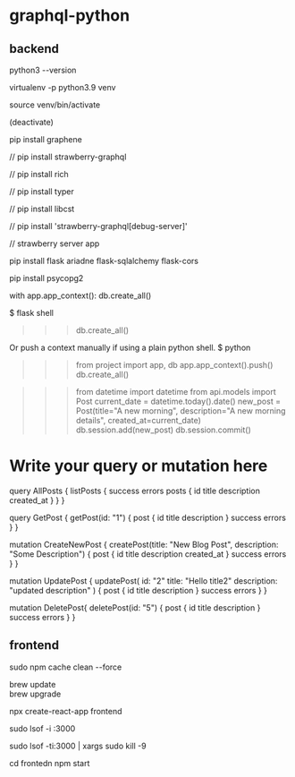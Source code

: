 # graphql-python

## backend

python3 --version

virtualenv -p python3.9 venv

source venv/bin/activate

(deactivate)

pip install graphene

// pip install strawberry-graphql

// pip install rich 

// pip install typer

// pip install libcst

// pip install 'strawberry-graphql[debug-server]'

// strawberry server app

pip install flask ariadne flask-sqlalchemy flask-cors

pip install psycopg2

with app.app_context():
    db.create_all()

$ flask shell
>>> db.create_all()

Or push a context manually if using a plain python shell.
$ python
>>> from project import app, db
>>> app.app_context().push()
>>> db.create_all()


>>> from datetime import datetime
>>> from api.models import Post
>>> current_date = datetime.today().date()
>>> new_post = Post(title="A new morning", description="A new morning details", created_at=current_date)
>>> db.session.add(new_post)
>>> db.session.commit()


# Write your query or mutation here
query AllPosts {
  listPosts {
    success
    errors
    posts {
      id
      title
      description
      created_at
    }
  }
}

query GetPost {
  getPost(id: "1") {
    post {
      id
      title
      description
    }
    success
    errors
  }
}

mutation CreateNewPost {
  createPost(title: "New Blog Post", description: "Some Description") {
    post {
      id
      title
      description
      created_at
    }
    success
    errors
  }
}

mutation UpdatePost {
  updatePost(
    id: "2"
    title: "Hello title2"
    description: "updated description"
  ) {
    post {
      id
      title
      description
    }
    success
    errors
  }
}

mutation DeletePost{
  deletePost(id: "5") {
    post {
      id
      title
      description
    }
    success
    errors
  }
}


## frontend

sudo npm cache clean --force

brew update                  
brew upgrade

npx create-react-app frontend

sudo lsof -i :3000

sudo lsof -ti:3000 | xargs sudo kill -9

cd frontedn
npm start


